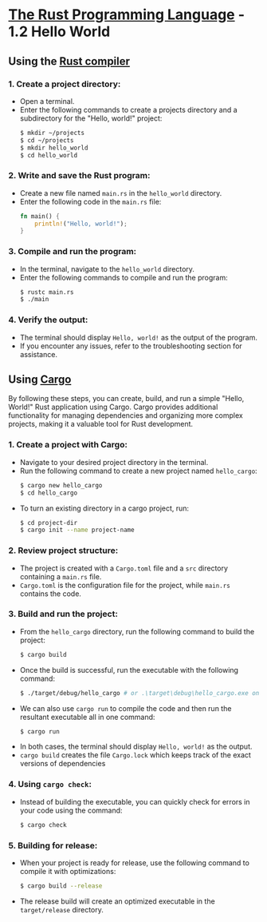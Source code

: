 # [The Rust Programming Language](https://doc.rust-lang.org/stable/book/ch01-02-hello-world.html) - 1.2 Hello World

## Using the [Rust compiler](what%20is/Rustc.md)

### 1. Create a project directory:
   - Open a terminal.
   - Enter the following commands to create a projects directory and a subdirectory for the "Hello, world!" project:
     ```sh
     $ mkdir ~/projects
     $ cd ~/projects
     $ mkdir hello_world
     $ cd hello_world
     ```

### 2. Write and save the Rust program:
   - Create a new file named `main.rs` in the `hello_world` directory.
   - Enter the following code in the `main.rs` file:
     ```rust
     fn main() {
         println!("Hello, world!");
     }
     ```

### 3. Compile and run the program:
   - In the terminal, navigate to the `hello_world` directory.
   - Enter the following commands to compile and run the program:
     ```sh
     $ rustc main.rs
     $ ./main
     ```

### 4. Verify the output:
   - The terminal should display `Hello, world!` as the output of the program.
   - If you encounter any issues, refer to the troubleshooting section for assistance.

## Using [Cargo](what%20is/Cargo.md)

By following these steps, you can create, build, and run a simple "Hello, World!" Rust application using Cargo. Cargo provides additional functionality for managing dependencies and organizing more complex projects, making it a valuable tool for Rust development.

### 1. Create a project with Cargo:
   - Navigate to your desired project directory in the terminal.
   - Run the following command to create a new project named `hello_cargo`:
     ```sh
     $ cargo new hello_cargo
     $ cd hello_cargo
     ```
   - To turn an existing directory in a cargo project, run:
     ```sh
     $ cd project-dir
     $ cargo init --name project-name
     ```

### 2. Review project structure:
   - The project is created with a `Cargo.toml` file and a `src` directory containing a `main.rs` file.
   - `Cargo.toml` is the configuration file for the project, while `main.rs` contains the code.

### 3. Build and run the project:
   - From the `hello_cargo` directory, run the following command to build the project:
     ```sh
     $ cargo build
     ```
   - Once the build is successful, run the executable with the following command:
     ```sh
     $ ./target/debug/hello_cargo # or .\target\debug\hello_cargo.exe on Windows
     ```
   - We can also use `cargo run` to compile the code and then run the resultant executable all in one command:
     ```sh
     $ cargo run
     ```
   - In both cases, the terminal should display `Hello, world!` as the output.
   - `cargo build` creates the file `Cargo.lock` which keeps track of the exact versions of dependencies

### 4. Using `cargo check`:
   - Instead of building the executable, you can quickly check for errors in your code using the command:
     ```sh
     $ cargo check
     ```

### 5. Building for release:
   - When your project is ready for release, use the following command to compile it with optimizations:
     ```sh
     $ cargo build --release
     ```
   - The release build will create an optimized executable in the `target/release` directory.

